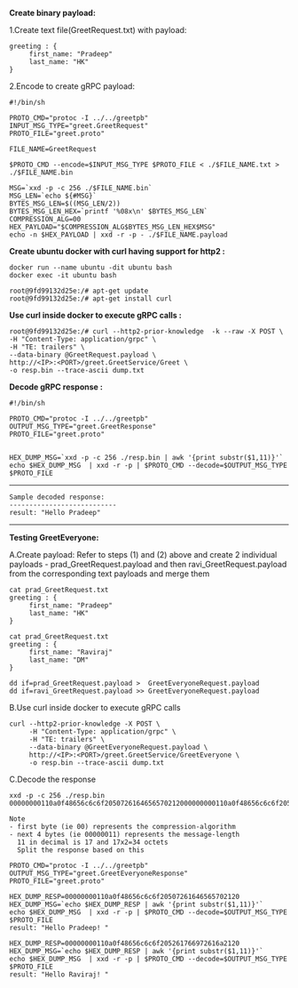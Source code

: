 **Create binary payload:**

1.Create text file(GreetRequest.txt) with payload:

    greeting : {
	     first_name: "Pradeep"
	     last_name: "HK"
    }
       
2.Encode to create gRPC payload:

    #!/bin/sh

    PROTO_CMD="protoc -I ../../greetpb"
    INPUT_MSG_TYPE="greet.GreetRequest"
    PROTO_FILE="greet.proto"

    FILE_NAME=GreetRequest

    $PROTO_CMD --encode=$INPUT_MSG_TYPE $PROTO_FILE < ./$FILE_NAME.txt > ./$FILE_NAME.bin

    MSG=`xxd -p -c 256 ./$FILE_NAME.bin`
    MSG_LEN=`echo ${#MSG}`
    BYTES_MSG_LEN=$((MSG_LEN/2))
    BYTES_MSG_LEN_HEX=`printf '%08x\n' $BYTES_MSG_LEN`
    COMPRESSION_ALG=00
    HEX_PAYLOAD="$COMPRESSION_ALG$BYTES_MSG_LEN_HEX$MSG"
    echo -n $HEX_PAYLOAD | xxd -r -p - ./$FILE_NAME.payload  
    
**Create ubuntu docker with curl having support for http2 :** 

    docker run --name ubuntu -dit ubuntu bash
    docker exec -it ubuntu bash
    
    root@9fd99132d25e:/# apt-get update
    root@9fd99132d25e:/# apt-get install curl   
    
    
**Use curl inside docker to execute gRPC calls :** 

    root@9fd99132d25e:/# curl --http2-prior-knowledge  -k --raw -X POST \
    -H "Content-Type: application/grpc" \
    -H "TE: trailers" \
    --data-binary @GreetRequest.payload \
    http://<IP>:<PORT>/greet.GreetService/Greet \
    -o resp.bin --trace-ascii dump.txt    
    
**Decode gRPC response :**

    #!/bin/sh

    PROTO_CMD="protoc -I ../../greetpb"
    OUTPUT_MSG_TYPE="greet.GreetResponse"
    PROTO_FILE="greet.proto"


    HEX_DUMP_MSG=`xxd -p -c 256 ./resp.bin | awk '{print substr($1,11)}'`
    echo $HEX_DUMP_MSG  | xxd -r -p | $PROTO_CMD --decode=$OUTPUT_MSG_TYPE $PROTO_FILE
   


   ---------------------------
    Sample decoded response:
    ---------------------------
    result: "Hello Pradeep"
    
   ---------------------------

**Testing GreetEveryone:**  

A.Create payload: 
Refer to steps (1) and (2) above and create 2 individual payloads - prad_GreetRequest.payload and then ravi_GreetRequest.payload
from the corresponding text payloads and merge them

    cat prad_GreetRequest.txt
    greeting : {
	     first_name: "Pradeep"
	     last_name: "HK"
    }
    
    cat prad_GreetRequest.txt
    greeting : {
	     first_name: "Raviraj"
	     last_name: "DM"
    }
    
    dd if=prad_GreetRequest.payload >  GreetEveryoneRequest.payload  
    dd if=ravi_GreetRequest.payload >> GreetEveryoneRequest.payload
    
B.Use curl inside docker to execute gRPC calls

    curl --http2-prior-knowledge -X POST \
         -H "Content-Type: application/grpc" \
         -H "TE: trailers" \
         --data-binary @GreetEveryoneRequest.payload \
         http://<IP>:<PORT>/greet.GreetService/GreetEveryone \
         -o resp.bin --trace-ascii dump.txt

C.Decode the response


    xxd -p -c 256 ./resp.bin
    00000000110a0f48656c6c6f2050726164656570212000000000110a0f48656c6c6f205261766972616a2120 
      
    Note
    - first byte (ie 00) represents the compression-algorithm
    - next 4 bytes (ie 00000011) represents the message-length
      11 in decimal is 17 and 17x2=34 octets
      Split the response based on this
      
    PROTO_CMD="protoc -I ../../greetpb"
    OUTPUT_MSG_TYPE="greet.GreetEveryoneResponse"
    PROTO_FILE="greet.proto"      
      
    HEX_DUMP_RESP=00000000110a0f48656c6c6f20507261646565702120
    HEX_DUMP_MSG=`echo $HEX_DUMP_RESP | awk '{print substr($1,11)}'`
    echo $HEX_DUMP_MSG  | xxd -r -p | $PROTO_CMD --decode=$OUTPUT_MSG_TYPE $PROTO_FILE   
    result: "Hello Pradeep! "

    HEX_DUMP_RESP=00000000110a0f48656c6c6f205261766972616a2120
    HEX_DUMP_MSG=`echo $HEX_DUMP_RESP | awk '{print substr($1,11)}'`
    echo $HEX_DUMP_MSG  | xxd -r -p | $PROTO_CMD --decode=$OUTPUT_MSG_TYPE $PROTO_FILE 
    result: "Hello Raviraj! "  
         
